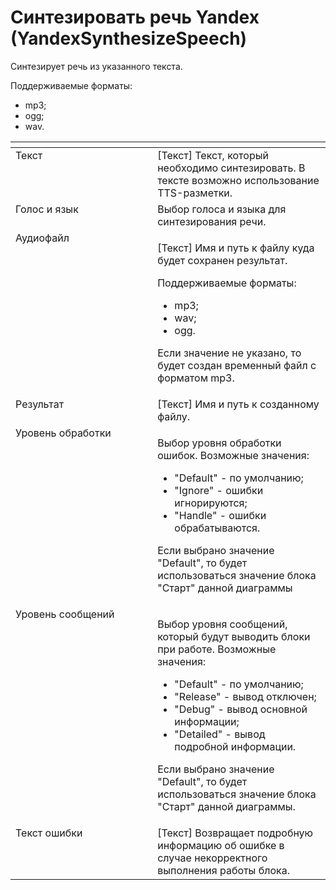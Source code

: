# Синтезировать речь Yandex (YandexSynthesizeSpeech)

Синтезирует речь из указанного текста.&#x20;

Поддерживаемые форматы:&#x20;

* mp3;&#x20;
* ogg;&#x20;
* wav.

<table data-header-hidden><thead><tr><th width="287.8333740234375" valign="top"></th><th width="321.3333740234375" valign="top"></th></tr></thead><tbody><tr><td valign="top">Текст</td><td valign="top">[Текст] Текст, который необходимо синтезировать. В тексте возможно использование TTS-разметки.</td></tr><tr><td valign="top">Голос и язык</td><td valign="top">Выбор голоса и языка для синтезирования речи.</td></tr><tr><td valign="top">Аудиофайл</td><td valign="top"><p>[Текст] Имя и путь к файлу куда будет сохранен результат. </p><p>Поддерживаемые форматы: </p><ul><li>mp3; </li><li>wav; </li><li>ogg. </li></ul><p>Если значение не указано, то будет создан временный файл с форматом mp3.</p></td></tr><tr><td valign="top">Результат</td><td valign="top">[Текст] Имя и путь к созданному файлу.</td></tr><tr><td valign="top">Уровень обработки</td><td valign="top"><p>Выбор уровня обработки ошибок. Возможные значения: </p><ul><li>"Default" - по умолчанию; </li><li>"Ignore" - ошибки игнорируются; </li><li>"Handle" - ошибки обрабатываются. </li></ul><p>Если выбрано значение "Default", то будет использоваться значение блока "Старт" данной диаграммы</p></td></tr><tr><td valign="top">Уровень сообщений</td><td valign="top"><p>Выбор уровня сообщений, который будут выводить блоки при работе. Возможные значения: </p><ul><li>"Default" - по умолчанию; </li><li>"Release" - вывод отключен; </li><li>"Debug" - вывод основной информации; </li><li>"Detailed" - вывод подробной информации. </li></ul><p>Если выбрано значение "Default", то будет использоваться значение блока "Старт" данной диаграммы.</p></td></tr><tr><td valign="top">Текст ошибки</td><td valign="top">[Текст] Возвращает подробную информацию об ошибке в случае некорректного выполнения работы блока.</td></tr></tbody></table>
